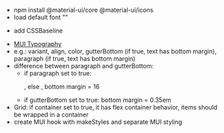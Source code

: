 - npm install @material-ui/core @material-ui/icons
- load default font "<link rel="stylesheet" href="https://fonts.googleapis.com/css?family=Roboto:300,400,500,700&display=swap" />"
<!-- Equivalent of normalize.css - kickstart a consistent baseline -->
- add CSSBaseline
<!-- Typography API -->
- [MUI Typography](https://material-ui.com/api/typography/)
- e.g.: variant, align, color, gutterBottom (if true, text has bottom 
margin), paragraph (if true, text has bottom margin)
- difference between paragraph and gutterBottom:
    - if paragraph set to true: <p>, else <span>, bottom margin = 16
    - if gutterBottom set to true: bottom margin = 0.35em
- Grid: if container set to true, it has flex container behavior, items should 
be wrapped in a container
- create MUI hook with makeStyles and separate MUI styling